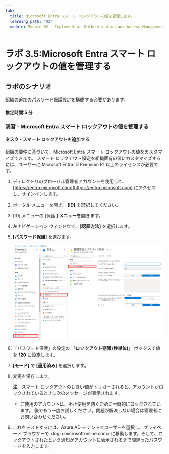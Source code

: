 ```yaml
---
lab:
  title: Microsoft Entra スマート ロックアウトの値を管理します。
  learning path: '02'
  module: Module 02 - Implement an Authentication and Access Management Solution
---
```


# ラボ 3.5:Microsoft Entra スマート ロックアウトの値を管理する

## ラボのシナリオ

組織の追加のパスワード保護設定を構成する必要があります。

#### 推定時間:5 分

### 演習 - Microsoft Entra スマート ロックアウトの値を管理する

#### タスク - スマート ロックアウトを追加する

組織の要件に基づいて、Microsoft Entra スマート ロックアウトの値をカスタマイズできます。 スマート ロックアウト設定を組織固有の値にカスタマイズするには、ユーザーに Microsoft Entra ID Premium P1 以上のライセンスが必要です。

1. ディレクトリのグローバル管理者アカウントを使用して、[https://entra.microsoft.com](https://entra.microsoft.com) にアクセスし、サインインします。

2. ポータル メニューを開き、 **[ID]** を選択してください。

3. [ID] メニューの [保護 **] メニューを**開きます。

4. 左ナビゲーション ウィンドウで、**[認証方法]** を選択します。

5. **[パスワード保護]** を選びます。

    ![[認証方法] ページと、[パスワード認証] を参照するために選択されて強調表示された項目を表示している画面イメージ](./media/lp2-mod3-browse-to-password-protection.png)

6. 「パスワード保護」の設定の **「ロックアウト期間 (秒単位)」** ボックスで値を **120** に設定します。

7. **[モード]** で **[適用済み]** を選択します。

8. 変更を保存します。

    **注** - スマート ロックアウトのしきい値がトリガーされると、アカウントがロックされているときに次のメッセージが表示されます。
    - ご使用のアカウントは、不正使用を防ぐために一時的にロックされています。 後でもう一度お試しください。問題が解決しない場合は管理者にお問い合わせください。

9. これをテストするには、Azure AD テナントでユーザーを選択し、プライベート ブラウザーで <login.microsoftonline.com> に移動します。そして、ロックアウトされたという通知がアカウントに表示されるまで間違ったパスワードを入力します。
